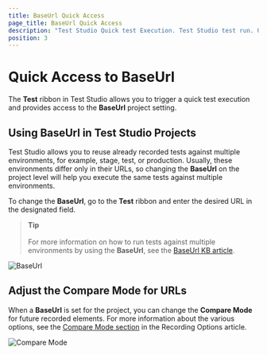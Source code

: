 ```yaml
---
title: BaseUrl Quick Access
page_title: BaseUrl Quick Access
description: "Test Studio Quick test Execution. Test Studio test run. Quick access the BaseUrl. Quick Set BaseUrl on project level. "
position: 3
---
```

# Quick Access to BaseUrl

The **Test** ribbon in Test Studio allows you to trigger a quick test execution and provides access to the **BaseUrl** project setting.

## Using BaseUrl in Test Studio Projects

Test Studio allows you to reuse already recorded tests against multiple environments, for example, stage, test, or production. Usually, these environments differ only in their URLs, so changing the **BaseUrl** on the project level will help you execute the same tests against multiple environments.

To change the **BaseUrl**, go to the **Test** ribbon and enter the desired URL in the designated field.

> __Tip__
> <br>
> <br>
>For more information on how to run tests against multiple environments by using the **BaseUrl**, see the <a href="/knowledge-base/test-execution-kb/base-url" target="_blank">BaseUrl KB article</a>.

![BaseUrl][12]

## Adjust the Compare Mode for URLs

When a **BaseUrl** is set for the project, you can change the **Compare Mode** for future recorded elements. For more information about the various options, see the <a href="/features/project-settings/recording-options#elements-page-compare-mode" target="_blank">Compare Mode section</a> in the Recording Options article.

![Compare Mode][13]

[12]: /img/automated-tests/test-execution/quick-run-BaseUrl/fig12.png
[13]: /img/automated-tests/test-execution/quick-run-BaseUrl/fig13.png

